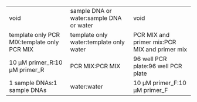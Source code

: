 ||||
|----|----|----|
|void|sample DNA or water:sample DNA or water|void|
|template only PCR MIX:template only PCR MIX|template only water:template only water|PCR MIX and primer mix:PCR MIX and primer mix|
|10 μM primer_R:10 μM primer_R|PCR MIX:PCR MIX|96 well PCR plate:96 well PCR plate|
|1 sample DNAs:1 sample DNAs|water:water|10 μM primer_F:10 μM primer_F|
